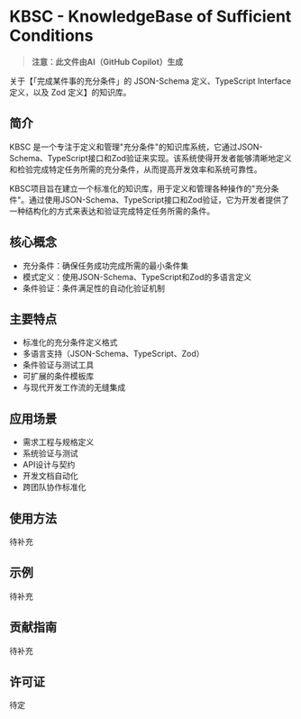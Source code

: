 # KBSC - KnowledgeBase of Sufficient Conditions

> **注意：此文件由AI（GitHub Copilot）生成**

关于【「完成某件事的充分条件」的 JSON-Schema 定义、TypeScript Interface 定义，以及 Zod 定义】的知识库。

## 简介

KBSC 是一个专注于定义和管理"充分条件"的知识库系统，它通过JSON-Schema、TypeScript接口和Zod验证来实现。该系统使得开发者能够清晰地定义和检验完成特定任务所需的充分条件，从而提高开发效率和系统可靠性。

KBSC项目旨在建立一个标准化的知识库，用于定义和管理各种操作的"充分条件"。通过使用JSON-Schema、TypeScript接口和Zod验证，它为开发者提供了一种结构化的方式来表达和验证完成特定任务所需的条件。

## 核心概念

- 充分条件：确保任务成功完成所需的最小条件集
- 模式定义：使用JSON-Schema、TypeScript和Zod的多语言定义
- 条件验证：条件满足性的自动化验证机制

## 主要特点

- 标准化的充分条件定义格式
- 多语言支持（JSON-Schema、TypeScript、Zod）
- 条件验证与测试工具
- 可扩展的条件模板库
- 与现代开发工作流的无缝集成

## 应用场景

- 需求工程与规格定义
- 系统验证与测试
- API设计与契约
- 开发文档自动化
- 跨团队协作标准化

## 使用方法

待补充

## 示例

待补充

## 贡献指南

待补充

## 许可证

待定
